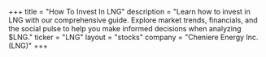 +++
title = "How To Invest In LNG"
description = "Learn how to invest in LNG with our comprehensive guide. Explore market trends, financials, and the social pulse to help you make informed decisions when analyzing $LNG."
ticker = "LNG"
layout = "stocks"
company = "Cheniere Energy Inc. (LNG)"
+++

